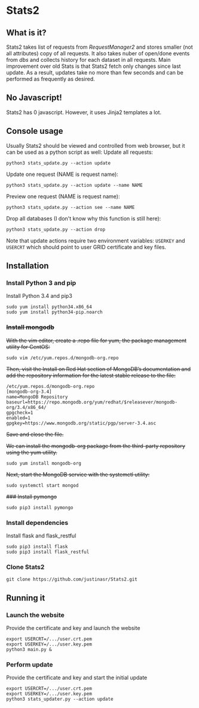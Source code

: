 # Stats2
## What is it?
Stats2 takes list of requests from *RequestManager2* and stores smaller (not all attributes) copy of all requests. It also takes nuber of open/done events from *dbs* and collects history for each dataset in all requests.
Main improvement over old Stats is that Stats2 fetch only changes since last update. As a result, updates take no more than few seconds and can be performed as frequently as desired.
## No Javascript!
Stats2 has 0 javascript. However, it uses Jinja2 templates a lot.
## Console usage
Usually Stats2 should be viewed and controlled from web browser, but it  can be used as a python script as well:
Update all requests:
```
python3 stats_update.py --action update
```
Update one request (NAME is request name):
```
python3 stats_update.py --action update --name NAME
```
Preview one request (NAME is request name):
```
python3 stats_update.py --action see --name NAME
```
Drop all databases (I don't know why this function is still here):
```
python3 stats_update.py --action drop
```
Note that update actions require two environment variables: `USERKEY` and `USERCRT` which should point to user GRID certificate and key files.

## Installation
### Install Python 3 and pip
Install Python 3.4 and pip3
```
sudo yum install python34.x86_64
sudo yum install python34-pip.noarch
```
### ~~Install mongodb~~
~~With the vim editor, create a .repo file for yum, the package management utility for CentOS:~~
```
sudo vim /etc/yum.repos.d/mongodb-org.repo
```
~~Then, visit the Install on Red Hat section of MongoDB’s documentation and add the repository information for the latest stable release to the file:~~
```
/etc/yum.repos.d/mongodb-org.repo
[mongodb-org-3.4]
name=MongoDB Repository
baseurl=https://repo.mongodb.org/yum/redhat/$releasever/mongodb-org/3.4/x86_64/
gpgcheck=1
enabled=1
gpgkey=https://www.mongodb.org/static/pgp/server-3.4.asc
```
~~Save and close the file.~~

~~We can install the mongodb-org package from the third-party repository using the yum utility.~~
```
sudo yum install mongodb-org
```
~~Next, start the MongoDB service with the systemctl utility:~~
```
sudo systemctl start mongod
```
~~### Install pymongo~~
```
sudo pip3 install pymongo
```
### Install dependencies
Install flask and flask_restful
```
sudo pip3 install flask
sudo pip3 install flask_restful
```
### Clone Stats2
```
git clone https://github.com/justinasr/Stats2.git
```
## Running it
### Launch the website
Provide the certificate and key and launch the website
```
export USERCRT=/.../user.crt.pem
export USERKEY=/.../user.key.pem
python3 main.py &
```
### Perform update
Provide the certificate and key and start the initial update
```
export USERCRT=/.../user.crt.pem
export USERKEY=/.../user.key.pem
python3 stats_updater.py --action update
```
